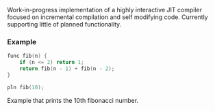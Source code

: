 Work-in-progress implementation of a highly interactive JIT compiler focused on incremental compilation and self modifying code. Currently supporting little of planned functionality.

### Example
```c
func fib(n) {
    if (n <= 2) return 1;
    return fib(n - 1) + fib(n - 2);
}

pln fib(10);
```
Example that prints the 10th fibonacci number.
